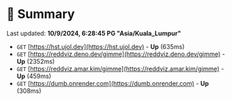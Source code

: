 # 📖 Summary
Last updated: **10/9/2024, 6:28:45 PG "Asia/Kuala_Lumpur"**

- `GET` [https://hst.ujol.dev](https://hst.ujol.dev) - **Up** (635ms)
- `GET` [https://reddviz.deno.dev/gimme](https://reddviz.deno.dev/gimme) - **Up** (2352ms)
- `GET` [https://reddviz.amar.kim/gimme](https://reddviz.amar.kim/gimme) - **Up** (459ms)
- `GET` [https://dumb.onrender.com](https://dumb.onrender.com) - **Up** (308ms)
